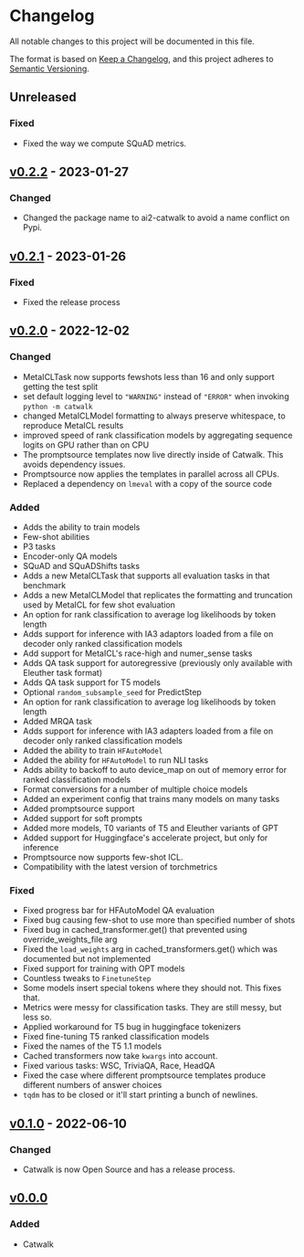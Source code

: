 # Changelog

All notable changes to this project will be documented in this file.

The format is based on [Keep a Changelog](https://keepachangelog.com/en/1.0.0/),
and this project adheres to [Semantic Versioning](https://semver.org/spec/v2.0.0.html).

## Unreleased

### Fixed

- Fixed the way we compute SQuAD metrics.


## [v0.2.2](https://github.com/allenai/catwalk/releases/tag/v0.2.2) - 2023-01-27

### Changed

- Changed the package name to ai2-catwalk to avoid a name conflict on Pypi.


## [v0.2.1](https://github.com/allenai/catwalk/releases/tag/v0.2.1) - 2023-01-26

### Fixed

- Fixed the release process


## [v0.2.0](https://github.com/allenai/catwalk/releases/tag/v0.2.0) - 2022-12-02

### Changed

- MetaICLTask now supports fewshots less than 16 and only support getting the test split
- set default logging level to `"WARNING"` instead of `"ERROR"` when invoking `python -m catwalk`
- changed MetaICLModel formatting to always preserve whitespace, to reproduce MetaICL results
- improved speed of rank classification models by aggregating sequence logits on GPU rather than on CPU
- The promptsource templates now live directly inside of Catwalk. This avoids dependency issues.
- Promptsource now applies the templates in parallel across all CPUs.
- Replaced a dependency on `lmeval` with a copy of the source code

### Added

- Adds the ability to train models
- Few-shot abilities
- P3 tasks
- Encoder-only QA models
- SQuAD and SQuADShifts tasks
- Adds a new MetaICLTask that supports all evaluation tasks in that benchmark
- Adds a new MetaICLModel that replicates the formatting and truncation used by MetaICL for few shot evaluation
- An option for rank classification to average log likelihoods by token length
- Adds support for inference with IA3 adaptors loaded from a file on decoder only ranked classification models
- Add support for MetaICL's race-high and numer_sense tasks
- Adds QA task support for autoregressive (previously only available with Eleuther task format)
- Adds QA task support for T5 models
- Optional `random_subsample_seed` for PredictStep
- An option for rank classification to average log likelihoods by token length
- Added MRQA task
- Adds support for inference with IA3 adapters loaded from a file on decoder only ranked classification models
- Added the ability to train `HFAutoModel`
- Added the ability for `HFAutoModel` to run NLI tasks
- Adds ability to backoff to auto device_map on out of memory error for ranked classification models
- Format conversions for a number of multiple choice models
- Added an experiment config that trains many models on many tasks
- Added promptsource support
- Added support for soft prompts
- Added more models, T0 variants of T5 and Eleuther variants of GPT
- Added support for Huggingface's accelerate project, but only for inference
- Promptsource now supports few-shot ICL.
- Compatibility with the latest version of torchmetrics

### Fixed

- Fixed progress bar for HFAutoModel QA evaluation
- Fixed bug causing few-shot to use more than specified number of shots
- Fixed bug in cached_transformer.get() that prevented using override_weights_file arg
- Fixed the `load_weights` arg in cached_transformers.get() which was documented but not implemented
- Fixed support for training with OPT models
- Countless tweaks to `FinetuneStep`
- Some models insert special tokens where they should not. This fixes that.
- Metrics were messy for classification tasks. They are still messy, but less so.
- Applied workaround for T5 bug in huggingface tokenizers
- Fixed fine-tuning T5 ranked classification models
- Fixed the names of the T5 1.1 models
- Cached transformers now take `kwargs` into account.
- Fixed various tasks: WSC, TriviaQA, Race, HeadQA
- Fixed the case where different promptsource templates produce different numbers of answer choices
- `tqdm` has to be closed or it'll start printing a bunch of newlines.


## [v0.1.0](https://github.com/allenai/catwalk/releases/tag/v0.1.0) - 2022-06-10

### Changed

- Catwalk is now Open Source and has a release process. 


## [v0.0.0](https://github.com/allenai/catwalk/commit/7c78b9bb989685f92decef6bd0593e16ff164587)

### Added

- Catwalk
